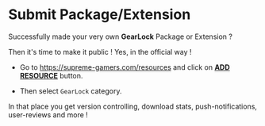 Submit Package/Extension
========================

Successfully made your very own **GearLock** Package or Extension ?

Then it's time to make it public ! Yes, in the official way !

* Go to https://supreme-gamers.com/resources and click on **[ADD RESOURCE][blank]** button.

* Then select `GearLock` category.

In that place you get version controlling, download stats, push-notifications, user-reviews and more !

[blank]: #btn
